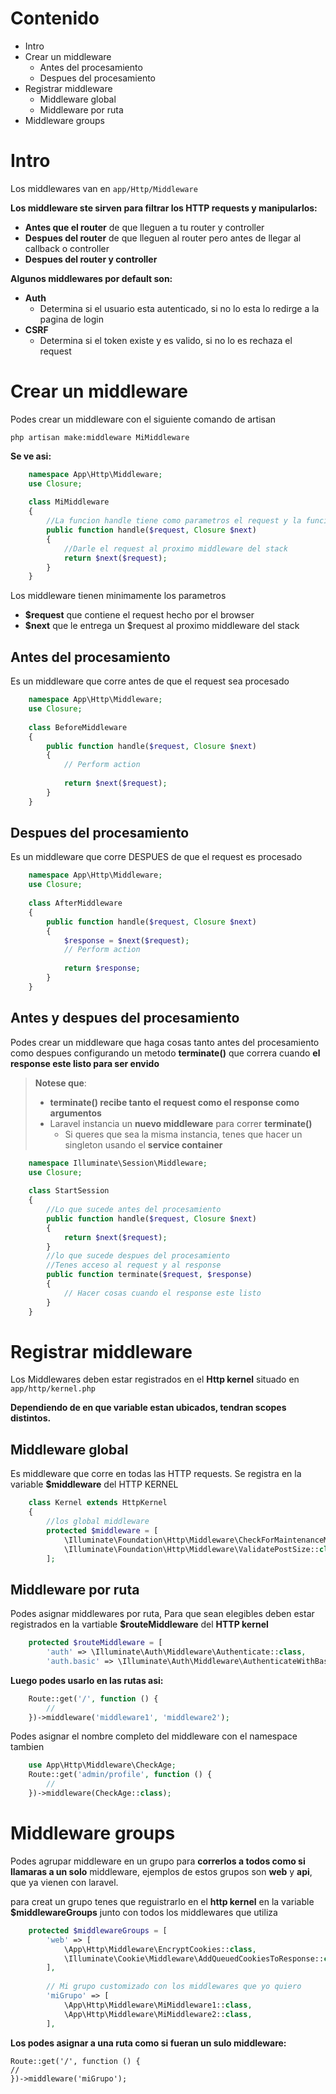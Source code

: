 


# Contenido


* Intro
* Crear un middleware
	* Antes del procesamiento
	* Despues del procesamiento 
* Registrar middleware
	* Middleware global
	* Middleware por ruta
* Middleware groups





# Intro

Los middlewares van en `app/Http/Middleware`

**Los middleware ste sirven para filtrar los HTTP requests y manipularlos:**

*	**Antes que el router** de que lleguen a tu router y controller
*	**Despues del router** de que lleguen al router pero antes de llegar al callback o controller
*	**Despues del router y controller**

**Algunos middlewares por default son:**

* **Auth**
	* Determina si el usuario esta autenticado, si no lo esta lo redirge a la pagina de login
* **CSRF**
	* Determina si el token existe y es valido, si no lo es rechaza el request   


# Crear un middleware


Podes crear un middleware con el siguiente comando de artisan

	php artisan make:middleware MiMiddleware
	
**Se ve asi:**
```php
	namespace App\Http\Middleware;
	use Closure;
	
	class MiMiddleware
	{
		//La funcion handle tiene como parametros el request y la funcion $next
	    public function handle($request, Closure $next)
	    {
			//Darle el request al proximo middleware del stack
	        return $next($request);
	    }
	}
```
Los middleware tienen minimamente los parametros
* **$request** que contiene el request hecho por el browser
* **$next** que le entrega un $request al proximo middleware del stack

## Antes del procesamiento

Es un middleware que corre antes de que el request sea procesado
```php
	namespace App\Http\Middleware;
	use Closure;
	
	class BeforeMiddleware
	{
	    public function handle($request, Closure $next)
	    {
	        // Perform action
	
	        return $next($request);
	    }
	}
```
## Despues del procesamiento

Es un middleware que corre DESPUES de que el request es procesado
```php
	namespace App\Http\Middleware;
	use Closure;
	
	class AfterMiddleware
	{
	    public function handle($request, Closure $next)
	    {
	        $response = $next($request);
	        // Perform action
	
	        return $response;
	    }
	}
```
## Antes y despues del procesamiento

Podes crear un middleware que haga cosas tanto antes del procesamiento como despues configurando un metodo **terminate()** que correra cuando **el response este listo para ser envido**
	
>**Notese que**:
>* **terminate() recibe tanto el request como el response como argumentos**
>* Laravel instancia un **nuevo middleware** para correr **terminate()**
>	* Si queres que sea la misma instancia, tenes que hacer un singleton usando el **service container** 
	
	
```php
	namespace Illuminate\Session\Middleware;
	use Closure;
	
	class StartSession
	{
		//Lo que sucede antes del procesamiento
	    public function handle($request, Closure $next)
	    {
	        return $next($request);
	    }
		//lo que sucede despues del procesamiento
		//Tenes acceso al request y al response
	    public function terminate($request, $response)
	    {
	        // Hacer cosas cuando el response este listo
	    }
	}
```
	
# Registrar middleware


Los Middlewares deben estar registrados en el **Http kernel** situado en `app/http/kernel.php`

**Dependiendo de en que variable estan ubicados, tendran scopes distintos.**
## Middleware global

Es middleware que corre en todas las HTTP requests. 
Se registra en la variable **$middleware** del HTTP KERNEL
```php
	class Kernel extends HttpKernel
	{
	    //los global middleware
	    protected $middleware = [
	        \Illuminate\Foundation\Http\Middleware\CheckForMaintenanceMode::class,
	        \Illuminate\Foundation\Http\Middleware\ValidatePostSize::class,...
	    ];
```
## Middleware por ruta

Podes asignar middlewares por ruta, Para que sean elegibles deben estar registrados en la vartiable **$routeMiddleware** del **HTTP kernel**
```php
    protected $routeMiddleware = [
        'auth' => \Illuminate\Auth\Middleware\Authenticate::class,
        'auth.basic' => \Illuminate\Auth\Middleware\AuthenticateWithBasicAuth::class,
```


**Luego podes usarlo en las rutas asi:**
```php
	Route::get('/', function () {
	    //
	})->middleware('middleware1', 'middleware2');
```
Podes asignar el nombre completo del middleware con el namespace tambien
```php
	use App\Http\Middleware\CheckAge;
	Route::get('admin/profile', function () {
	    //
	})->middleware(CheckAge::class);
```
	
# Middleware groups

Podes agrupar middleware en un grupo para **correrlos a todos como si llamaras a un solo** middleware, ejemplos de estos grupos son **web** y **api**, que ya vienen con laravel.

para creat un grupo tenes que reguistrarlo en el **http kernel** en la variable **$middlewareGroups** junto con todos los middlewares que utiliza

```php
	protected $middlewareGroups = [
	    'web' => [
	        \App\Http\Middleware\EncryptCookies::class,
	        \Illuminate\Cookie\Middleware\AddQueuedCookiesToResponse::class
	    ],
		
		// Mi grupo customizado con los middlewares que yo quiero
	    'miGrupo' => [
	        \App\Http\Middleware\MiMiddleware1::class,
	        \App\Http\Middleware\MiMiddleware2::class,
	    ],
```

**Los podes asignar a una ruta como si fueran un sulo middleware:**

	Route::get('/', function () {
    //
	})->middleware('miGrupo');


<!--stackedit_data:
eyJoaXN0b3J5IjpbMTY3NzE3NTQzM119
-->